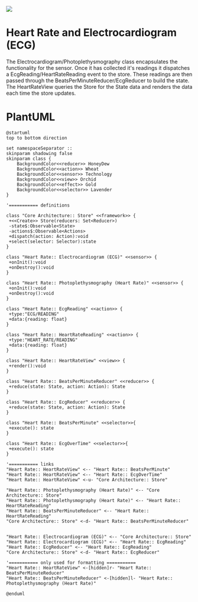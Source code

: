 ![](http://www.plantuml.com/plantuml/png/hLLHQzim47xNhpZCO0wTsRlnIjCqj8LjBMdO7iOOgdM9HMp9IETaeVI_Jx9IqfN4ThVcoT9zztswJtVAcILkgAbAHhe6qd2lYNG5GXhCIMh5c4K2nIkqDS_n3cjkE6a3QShiIYg_hC0MNEYDL4jOyDBYiqXUSclXWO7xdVDyjJIwKMAYIssopA1eSZIdft2b5MulS7COnzkZEDZt0ZaTnbXKLdkgEUQ5SdlBxM7WMkB6mMvCNaXn68AB1URaG9Uw5CVaIWTf1J_pDIg1XZqozlxJ_WS25r99VtJBWW_HH1k4iPScbzuOJ5EuSpGOGPOjd66uqMRbI9rZ9rasCSW9tRB5n3k_hCj1ocOxzqOC4aiEzowzkRTerlo-nEoEVAOB1VFiNy5ns7FX4o5jpIalue1B8SH6wLfBuUAXqFYfNYyTlaPfA-ggVYhk2haXc77oLKqzokYS6o7rqhT2F9rSZYBONrLRf5RNIb8SzDhr1LgNkDrj7UE_BJJfkaGgjhRo0dMnXNWFUJkbQRwS8HUkkoFOzs9BITiQqyZLzN4s7LzSVxsClAESUFfWGaeAYr9pUZn6tYxyTxV4rNGyc_-QZUVJ_rVw9d4JmMuGWeXf6xZ7XtFaP6_HV96g8TnrNmJxCGvSOHLRybdGjk47UDbSOR_JyJUbxoWaWkVJx2NmD-Ok43iUstFCcpMQkQm6ahnu7qgfLfPrtrAIT1--DxtZp7svJTBrO37s-e5CkXd_ZR1xdjYm9Xv2rFLu9o8PDYwCiO4FPRzRmscEFMYiO_0wyuQRyPAOzRNTZq8AWUgd6UJem0lUqvR9g_z9s1agqLJb7m00)

# Heart Rate and Electrocardiogram (ECG)

The Electrocardiogram/Photoplethysmography class encapsulates the functionality for the sensor. Once it has collected it's readings it dispatches a EcgReading/HeartRateReading event to the store. These readings are then passed through the BeatsPerMinuteReducer/EcgReducer to build the state. The HeartRateView queries the Store for the State data and renders the data each time the store updates.



# PlantUML

```plantuml
@startuml
top to bottom direction

set namespaceSeparator ::
skinparam shadowing false
skinparam class {
    BackgroundColor<<reducer>> HoneyDew
    BackgroundColor<<action>> Wheat
    BackgroundColor<<sensor>> Technology
    BackgroundColor<<view>> Orchid
    BackgroundColor<<effect>> Gold
    BackgroundColor<<selector>> Lavender
}

'=========== definitions

class "Core Architecture:: Store" <<framework>> {
 +<<Create>> Store(reducers: Set<Reducer>)
 -state$:Observable<State>
 -actions$:Observable<Actions>
 +dispatch(action: Action):void
 +select(selector: Selector):state
}

class "Heart Rate:: Electrocardiogram (ECG)" <<sensor>> {
 +onInit():void
 +onDestroy():void
}

class "Heart Rate:: Photoplethysmography (Heart Rate)" <<sensor>> {
 +onInit():void
 +onDestroy():void
}

class "Heart Rate:: EcgReading" <<action>> {
 +type:"ECG/READING"
 +data:{reading: float}
}

class "Heart Rate:: HeartRateReading" <<action>> {
 +type:"HEART_RATE/READING"
 +data:{reading: float}
}

class "Heart Rate:: HeartRateView" <<view>> {
 +render():void
}

class "Heart Rate:: BeatsPerMinuteReducer" <<reducer>> {
 +reduce(state: State, action: Action): State
}

class "Heart Rate:: EcgReducer" <<reducer>> {
 +reduce(state: State, action: Action): State
}

class "Heart Rate:: BeatsPerMinute" <<selector>>{
 +execute(): state
}

class "Heart Rate:: EcgOverTime" <<selector>>{
 +execute(): state
}

'=========== links
"Heart Rate:: HeartRateView" <-- "Heart Rate:: BeatsPerMinute"
"Heart Rate:: HeartRateView" <-- "Heart Rate:: EcgOverTime"
"Heart Rate:: HeartRateView" <-u- "Core Architecture:: Store"

"Heart Rate:: Photoplethysmography (Heart Rate)" <-- "Core Architecture:: Store"
"Heart Rate:: Photoplethysmography (Heart Rate)" <-- "Heart Rate:: HeartRateReading"
"Heart Rate:: BeatsPerMinuteReducer" <-- "Heart Rate:: HeartRateReading"
"Core Architecture:: Store" <-d- "Heart Rate:: BeatsPerMinuteReducer" 


"Heart Rate:: Electrocardiogram (ECG)" <-- "Core Architecture:: Store"
"Heart Rate:: Electrocardiogram (ECG)" <-- "Heart Rate:: EcgReading"
"Heart Rate:: EcgReducer" <-- "Heart Rate:: EcgReading"
"Core Architecture:: Store" <-d- "Heart Rate:: EcgReducer"

'=========== only used for formatting ===========
"Heart Rate:: HeartRateView" <-[hidden]r- "Heart Rate:: BeatsPerMinuteReducer"
"Heart Rate:: BeatsPerMinuteReducer" <-[hidden]l- "Heart Rate:: Photoplethysmography (Heart Rate)"

@enduml
```
